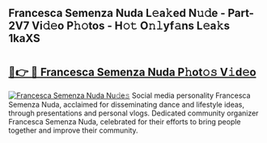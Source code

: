 ## Francesca Semenza Nuda L𝚎a𝚔ed N𝚞𝚍e - Part-2V7 Vi𝚍𝚎o P𝚑𝚘tos - H𝚘𝚝 O𝚗𝚕yf𝚊ns L𝚎a𝚔s 1kaXS

# <h2><a href="http://kf8z99.oniu.top/?m=Francesca+Semenza+Nuda">🔗👉 🔴 Francesca Semenza Nuda P𝚑ot𝚘𝚜 V𝚒d𝚎o</a></h2>

[![Francesca Semenza Nuda Nu𝚍e𝚜](https://i.imgur.com/0qMVB7G.gif)](http://kf8z99.oniu.top/?m=Francesca+Semenza+Nuda)
Social media personality Francesca Semenza Nuda, acclaimed for disseminating dance and lifestyle ideas, through presentations and personal vlogs. Dedicated community organizer Francesca Semenza Nuda, celebrated for their efforts to bring people together and improve their community.  
